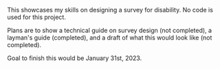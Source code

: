 This showcases my skills on designing a survey for disability. No code is used for this project.

Plans are to show a technical guide on survey design (not completed), a layman's guide (completed), and a draft of what this would look like (not completed).

Goal to finish this would be January 31st, 2023.
